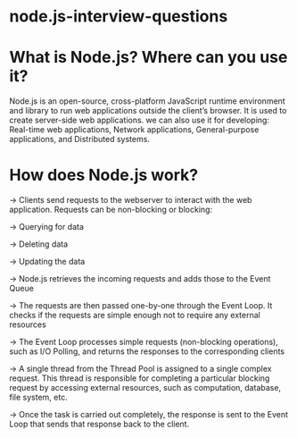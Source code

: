 # node.js-interview-questions

# What is Node.js? Where can you use it?
Node.js is an open-source, cross-platform JavaScript runtime environment and library to run web applications outside the client’s browser. It is used to create server-side web applications.
we can also use it for developing: Real-time web applications, Network applications, General-purpose applications, and Distributed systems.

# How does Node.js work?
-> Clients send requests to the webserver to interact with the web application. Requests can be non-blocking or blocking:

-> Querying for data

-> Deleting data

-> Updating the data

-> Node.js retrieves the incoming requests and adds those to the Event Queue

-> The requests are then passed one-by-one through the Event Loop. It checks if the requests are simple enough not to require any external resources

-> The Event Loop processes simple requests (non-blocking operations), such as I/O Polling, and returns the responses to the corresponding clients

-> A single thread from the Thread Pool is assigned to a single complex request. This thread is responsible for completing a particular blocking request by accessing external resources, such as computation, database, file system, etc.

-> Once the task is carried out completely, the response is sent to the Event Loop that sends that response back to the client.
